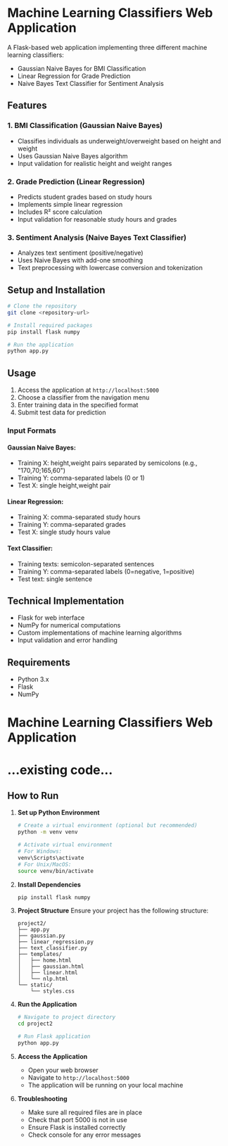 # Machine Learning Classifiers Web Application

A Flask-based web application implementing three different machine learning classifiers:
- Gaussian Naive Bayes for BMI Classification
- Linear Regression for Grade Prediction
- Naive Bayes Text Classifier for Sentiment Analysis

## Features

### 1. BMI Classification (Gaussian Naive Bayes)
- Classifies individuals as underweight/overweight based on height and weight
- Uses Gaussian Naive Bayes algorithm
- Input validation for realistic height and weight ranges

### 2. Grade Prediction (Linear Regression)
- Predicts student grades based on study hours
- Implements simple linear regression
- Includes R² score calculation
- Input validation for reasonable study hours and grades

### 3. Sentiment Analysis (Naive Bayes Text Classifier)
- Analyzes text sentiment (positive/negative)
- Uses Naive Bayes with add-one smoothing
- Text preprocessing with lowercase conversion and tokenization

## Setup and Installation

```bash
# Clone the repository
git clone <repository-url>

# Install required packages
pip install flask numpy

# Run the application
python app.py
```

## Usage

1. Access the application at `http://localhost:5000`
2. Choose a classifier from the navigation menu
3. Enter training data in the specified format
4. Submit test data for prediction

### Input Formats

#### Gaussian Naive Bayes:
- Training X: height,weight pairs separated by semicolons (e.g., "170,70;165,60")
- Training Y: comma-separated labels (0 or 1)
- Test X: single height,weight pair

#### Linear Regression:
- Training X: comma-separated study hours
- Training Y: comma-separated grades
- Test X: single study hours value

#### Text Classifier:
- Training texts: semicolon-separated sentences
- Training Y: comma-separated labels (0=negative, 1=positive)
- Test text: single sentence

## Technical Implementation

- Flask for web interface
- NumPy for numerical computations
- Custom implementations of machine learning algorithms
- Input validation and error handling

## Requirements

- Python 3.x
- Flask
- NumPy

# Machine Learning Classifiers Web Application

# ...existing code...

## How to Run

1. **Set up Python Environment**
   ```bash
   # Create a virtual environment (optional but recommended)
   python -m venv venv
   
   # Activate virtual environment
   # For Windows:
   venv\Scripts\activate
   # For Unix/MacOS:
   source venv/bin/activate
   ```

2. **Install Dependencies**
   ```bash
   pip install flask numpy
   ```

3. **Project Structure**
   Ensure your project has the following structure:
   ```
   project2/
   ├── app.py
   ├── gaussian.py
   ├── linear_regression.py
   ├── text_classifier.py
   ├── templates/
   │   ├── home.html
   │   ├── gaussian.html
   │   ├── linear.html
   │   └── nlp.html
   └── static/
       └── styles.css
   ```

4. **Run the Application**
   ```bash
   # Navigate to project directory
   cd project2
   
   # Run Flask application
   python app.py
   ```

5. **Access the Application**
   - Open your web browser
   - Navigate to `http://localhost:5000`
   - The application will be running on your local machine

6. **Troubleshooting**
   - Make sure all required files are in place
   - Check that port 5000 is not in use
   - Ensure Flask is installed correctly
   - Check console for any error messages
